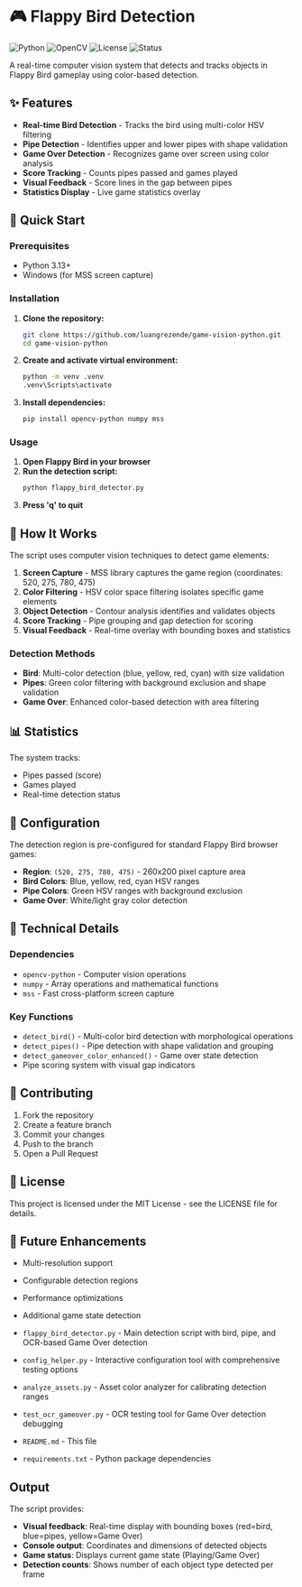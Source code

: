 # 🎮 Flappy Bird Detection

![Python](https://img.shields.io/badge/python-v3.13+-blue.svg)
![OpenCV](https://img.shields.io/badge/OpenCV-4.x-green.svg)
![License](https://img.shields.io/badge/license-MIT-blue.svg)
![Status](https://img.shields.io/badge/status-active-success.svg)

A real-time computer vision system that detects and tracks objects in Flappy Bird gameplay using color-based detection.

## ✨ Features

- **Real-time Bird Detection** - Tracks the bird using multi-color HSV filtering
- **Pipe Detection** - Identifies upper and lower pipes with shape validation
- **Game Over Detection** - Recognizes game over screen using color analysis
- **Score Tracking** - Counts pipes passed and games played
- **Visual Feedback** - Score lines in the gap between pipes
- **Statistics Display** - Live game statistics overlay

## 🚀 Quick Start

### Prerequisites

- Python 3.13+
- Windows (for MSS screen capture)

### Installation

1. **Clone the repository:**
   ```bash
   git clone https://github.com/luangrezende/game-vision-python.git
   cd game-vision-python
   ```

2. **Create and activate virtual environment:**
   ```bash
   python -m venv .venv
   .venv\Scripts\activate
   ```

3. **Install dependencies:**
   ```bash
   pip install opencv-python numpy mss
   ```

### Usage

1. **Open Flappy Bird in your browser**
2. **Run the detection script:**
   ```bash
   python flappy_bird_detector.py
   ```
3. **Press 'q' to quit**

## 🔧 How It Works

The script uses computer vision techniques to detect game elements:

1. **Screen Capture** - MSS library captures the game region (coordinates: 520, 275, 780, 475)
2. **Color Filtering** - HSV color space filtering isolates specific game elements
3. **Object Detection** - Contour analysis identifies and validates objects
4. **Score Tracking** - Pipe grouping and gap detection for scoring
5. **Visual Feedback** - Real-time overlay with bounding boxes and statistics

### Detection Methods

- **Bird**: Multi-color detection (blue, yellow, red, cyan) with size validation
- **Pipes**: Green color filtering with background exclusion and shape validation  
- **Game Over**: Enhanced color-based detection with area filtering

## 📊 Statistics

The system tracks:
- Pipes passed (score)
- Games played
- Real-time detection status

## 🎯 Configuration

The detection region is pre-configured for standard Flappy Bird browser games:
- **Region**: `(520, 275, 780, 475)` - 260x200 pixel capture area
- **Bird Colors**: Blue, yellow, red, cyan HSV ranges
- **Pipe Colors**: Green HSV ranges with background exclusion
- **Game Over**: White/light gray color detection

## 🔧 Technical Details

### Dependencies
- `opencv-python` - Computer vision operations
- `numpy` - Array operations and mathematical functions  
- `mss` - Fast cross-platform screen capture

### Key Functions
- `detect_bird()` - Multi-color bird detection with morphological operations
- `detect_pipes()` - Pipe detection with shape validation and grouping
- `detect_gameover_color_enhanced()` - Game over state detection
- Pipe scoring system with visual gap indicators

## 🤝 Contributing

1. Fork the repository
2. Create a feature branch
3. Commit your changes
4. Push to the branch
5. Open a Pull Request

## 📝 License

This project is licensed under the MIT License - see the LICENSE file for details.

## 🎯 Future Enhancements

- Multi-resolution support
- Configurable detection regions
- Performance optimizations
- Additional game state detection


- `flappy_bird_detector.py` - Main detection script with bird, pipe, and OCR-based Game Over detection
- `config_helper.py` - Interactive configuration tool with comprehensive testing options
- `analyze_assets.py` - Asset color analyzer for calibrating detection ranges
- `test_ocr_gameover.py` - OCR testing tool for Game Over detection debugging
- `README.md` - This file
- `requirements.txt` - Python package dependencies

## Output

The script provides:
- **Visual feedback**: Real-time display with bounding boxes (red=bird, blue=pipes, yellow=Game Over)
- **Console output**: Coordinates and dimensions of detected objects
- **Game status**: Displays current game state (Playing/Game Over)
- **Detection counts**: Shows number of each object type detected per frame